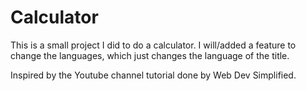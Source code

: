 # Calculator

This is a small project I did to do a calculator. I will/added a feature to change the languages, which just changes the language of the title.

Inspired by the Youtube channel tutorial done by Web Dev Simplified.
